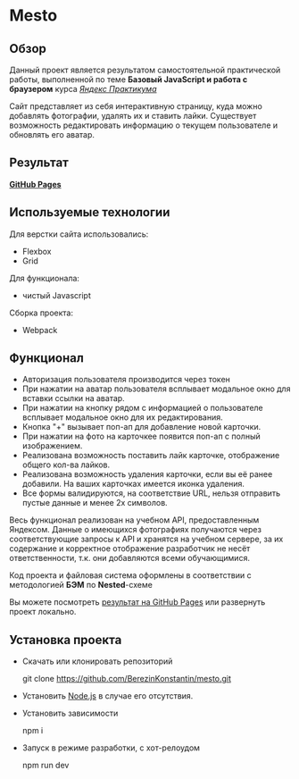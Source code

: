 # Mesto

## Обзор

Данный проект является результатом самостоятельной практической работы, выполненной по теме **Базовый JavaScript и работа с браузером** курса _[Яндекс Практикума](https://praktikum.yandex.ru/)_

Сайт представляет из себя интерактивную страницу, куда можно добавлять фотографии, удалять их и ставить лайки. Существует возможность редактировать информацию о текущем пользователе и обновлять его аватар.

## Результат

**[GitHub Pages](https://berezinkonstantin.github.io/mesto/)**

## Используемые технологии

Для верстки сайта использовались:

- Flexbox
- Grid

Для функционала:

- чистый Javascript

Сборка проекта:

- Webpack

## Функционал

- Авторизация пользователя производится через токен
- При нажатии на аватар пользователя всплывает модальное окно для вставки ссылки на аватар.
- При нажатии на кнопку рядом с информацией о пользователе всплывает модальное окно для их редактирования.
- Кнопка "+" вызывает поп-ап для добавление новой карточки.
- При нажатии на фото на карточкее появится поп-ап с полный изображением.
- Реализована возможность поставить лайк карточке, отображение общего кол-ва лайков.
- Реализована возможность удаления карточки, если вы её ранее добавили. На ваших карточках имеется иконка удаления.
- Все формы валидируются, на соответствие URL, нельзя отправить пустые данные и менее 2х символов.

Весь функционал реализован на учебном API, предоставленным Яндексом.
Данные о имеющихся фотографиях получаются через соответствующие запросы к API и хранятся на учебном сервере, за их содержание и корректное отображение разработчик не несёт ответственности, т.к. они добавляются всеми обучающимися.

Код проекта и файловая система оформлены в соответствии с методологией **БЭМ** по **Nested**-схеме

Вы можете посмотреть [результат на GitHub Pages](#результат) или развернуть проект локально.

## Установка проекта

- Скачать или клонировать репозиторий

    git clone https://github.com/BerezinKonstantin/mesto.git

- Установить [Node.js](https://nodejs.org/) в случае его отсутствия.
- Установить зависимости

    npm i

- Запуск в режиме разработки, с хот-релоудом

    npm run dev
